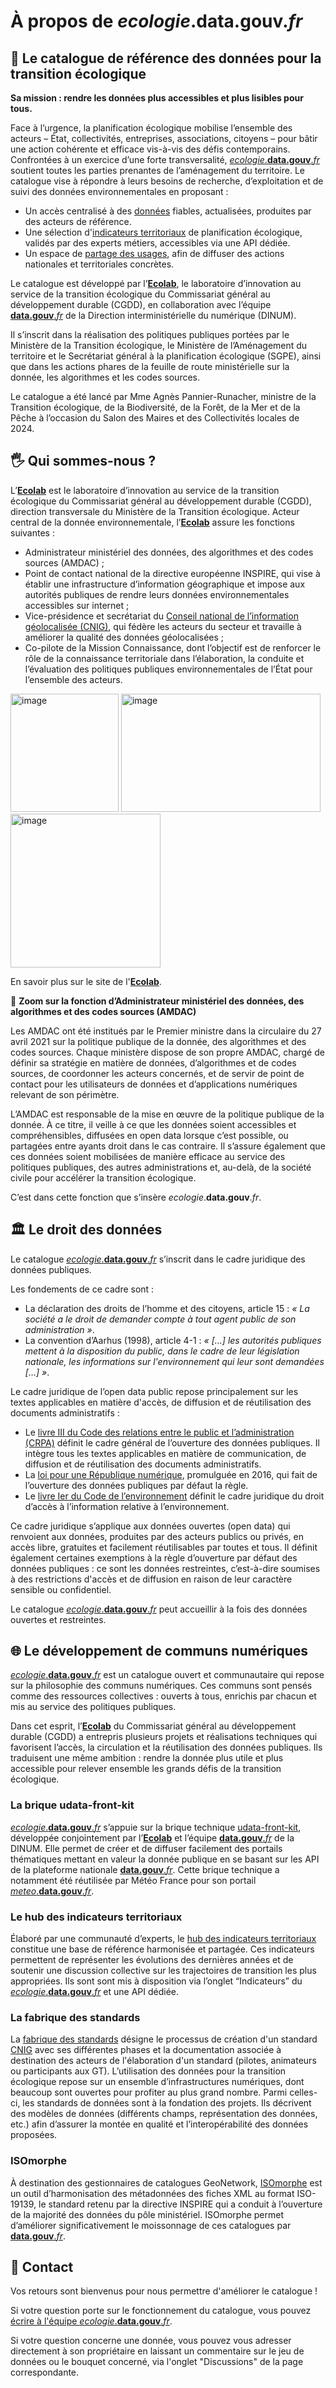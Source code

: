 # À propos de _ecologie_.**data.gouv**._fr_

## 🌿 Le catalogue de référence des données pour la transition écologique

**Sa mission : rendre les données plus accessibles et plus lisibles pour tous.** 

Face à l’urgence, la planification écologique mobilise l’ensemble des acteurs – État, collectivités, entreprises, associations, citoyens – pour bâtir une action cohérente et efficace vis-à-vis des défis contemporains. Confrontées à un exercice d’une forte transversalité, [ *ecologie*.**data.gouv**.*fr*](http://ecologie.data.gouv.fr/) soutient toutes les parties prenantes de l’aménagement du territoire. Le catalogue vise à répondre à leurs besoins de recherche, d’exploitation et de suivi des données environnementales en proposant :

- Un accès centralisé à des [données](https://ecologie.data.gouv.fr/datasets) fiables, actualisées, produites par des acteurs de référence.
- Une sélection d'[indicateurs territoriaux](https://ecologie.data.gouv.fr/indicators) de planification écologique, validés par des experts métiers, accessibles via une API dédiée.
- Un espace de [partage des usages](https://ecologie.data.gouv.fr/bouquets), afin de diffuser des actions nationales et territoriales concrètes.

Le catalogue est développé par l’[**Ecolab**](https://greentechinnovation.fr/), le laboratoire d’innovation au service de la transition écologique du Commissariat général au développement durable (CGDD), en collaboration avec l’équipe [ **data.gouv**.*fr*](http://data.gouv.fr) de la Direction interministérielle du numérique (DINUM). 

Il s’inscrit dans la réalisation des politiques publiques portées par le Ministère de la Transition écologique, le Ministère de l’Aménagement du territoire et le Secrétariat général à la planification écologique (SGPE), ainsi que dans les actions phares de la feuille de route ministérielle sur la donnée, les algorithmes et les codes sources.

Le catalogue a été lancé par Mme Agnès Pannier-Runacher, ministre de la Transition écologique, de la Biodiversité, de la Forêt, de la Mer et de la Pêche à l’occasion du Salon des Maires et des Collectivités locales de 2024.

## 🖐️ Qui sommes-nous ?

L’[**Ecolab**](https://greentechinnovation.fr/) est le laboratoire d’innovation au service de la transition écologique du Commissariat général au développement durable (CGDD), direction transversale du Ministère de la Transition écologique. Acteur central de la donnée environnementale, l’[**Ecolab**](https://greentechinnovation.fr/) assure les fonctions suivantes : 

- Administrateur ministériel des données, des algorithmes et des codes sources (AMDAC) ;
- Point de contact national de la directive européenne INSPIRE, qui vise à établir une infrastructure d’information géographique et impose aux autorités publiques de rendre leurs données environnementales accessibles sur internet ;
- Vice-présidence et secrétariat du [Conseil national de l’information géolocalisée (CNIG)](https://cnig.gouv.fr/), qui fédère les acteurs du secteur et travaille à améliorer la qualité des données géolocalisées ;
- Co-pilote de la Mission Connaissance, dont l’objectif est de renforcer le rôle de la connaissance territoriale dans l’élaboration, la conduite et l’évaluation des politiques publiques environnementales de l’État pour l’ensemble des acteurs.

<div class="fr-grid-row fr-grid-row--center fr-grid-row--gutters">
<img width="173,5" height="189" alt="image" src="https://github.com/user-attachments/assets/0a9d9aaf-45bd-4c78-b2d3-81cdf709b3c2" />
<img width="319" height="189" alt="image" src="https://github.com/user-attachments/assets/2366cdba-d074-4e38-b879-6e5c04e112d5" />
<img width="240" height="246" alt="image" src="https://github.com/user-attachments/assets/1532f923-f766-42ac-b42d-6b8fcba83e1f" />
</div>

En savoir plus sur le site de l'[**Ecolab**](https://greentechinnovation.fr/).

🔎 **Zoom sur la fonction d’Administrateur ministériel des données, des algorithmes et des codes sources (AMDAC)**

Les AMDAC ont été institués par le Premier ministre dans la circulaire du 27 avril 2021 sur la politique publique de la donnée, des algorithmes et des codes sources. Chaque ministère dispose de son propre AMDAC, chargé de définir sa stratégie en matière de données, d’algorithmes et de codes sources, de coordonner les acteurs concernés, et de servir de point de contact pour les utilisateurs de données et d’applications numériques relevant de son périmètre.

L’AMDAC est responsable de la mise en œuvre de la politique publique de la donnée. À ce titre, il veille à ce que les données soient accessibles et compréhensibles, diffusées en open data lorsque c’est possible, ou partagées entre ayants droit dans le cas contraire. Il s’assure également que ces données soient mobilisées de manière efficace au service des politiques publiques, des autres administrations et, au-delà, de la société civile pour accélérer la transition écologique. 

C’est dans cette fonction que s’insère *ecologie*.**data.gouv**.*fr*.

## 🏛️ Le droit des données

Le catalogue [ *ecologie*.**data.gouv**.*fr*](http://ecologie.data.gouv.fr) s’inscrit dans le cadre juridique des données publiques. 

Les fondements de ce cadre sont : 

- La déclaration des droits de l’homme et des citoyens, article 15 : *« La société a le droit de demander compte à tout agent public de son administration »*.
- La convention d’Aarhus (1998), article 4-1 : *« […] les autorités publiques mettent à la disposition du public, dans le cadre de leur législation nationale, les informations sur l'environnement qui leur sont demandées […] »*.

Le cadre juridique de l’open data public repose principalement sur les textes applicables en matière d'accès, de diffusion et de réutilisation des documents administratifs :

- Le [livre III du Code des relations entre le public et l’administration (CRPA)](https://search.piaf.etalab.studio/crpa) définit le cadre général de l’ouverture des données publiques. Il intègre tous les textes applicables en matière de communication, de diffusion et de réutilisation des documents administratifs.
- La [loi pour une République numérique](https://www.legifrance.gouv.fr/affichLoiPubliee.do?idDocument=JORFDOLE000031589829&type=general&legislature=14), promulguée en 2016, qui fait de l’ouverture des données publiques par défaut la règle.
- Le [livre Ier du Code de l’environnement](https://www.legifrance.gouv.fr/codes/section_lc/LEGITEXT000006074220/LEGISCTA000006159212/#LEGISCTA000006159212) définit le cadre juridique du droit d’accès à l’information relative à l’environnement.

Ce cadre juridique s’applique aux données ouvertes (open data) qui renvoient aux données, produites par des acteurs publics ou privés, en accès libre, gratuites et facilement réutilisables par toutes et tous. Il définit également certaines exemptions à la règle d’ouverture par défaut des données publiques : ce sont les données restreintes, c’est-à-dire soumises à des restrictions d'accès et de diffusion en raison de leur caractère sensible ou confidentiel. 

Le catalogue [ *ecologie*.**data.gouv**.*fr*](http://ecologie.data.gouv.fr) peut accueillir à la fois des données ouvertes et restreintes.

## 🌐 Le développement de communs numériques

[ *ecologie*.**data.gouv**.*fr*](http://ecologie.data.gouv.fr) est un catalogue ouvert et communautaire qui repose sur la philosophie des communs numériques. Ces communs sont pensés comme des ressources collectives : ouverts à tous, enrichis par chacun et mis au service des politiques publiques.

Dans cet esprit, l’[**Ecolab**](https://greentechinnovation.fr/) du Commissariat général au développement durable (CGDD) a entrepris plusieurs projets et réalisations techniques qui favorisent l’accès, la circulation et la réutilisation des données publiques. Ils traduisent une même ambition : rendre la donnée plus utile et plus accessible pour relever ensemble les grands défis de la transition écologique.

### La brique udata-front-kit

[ *ecologie*.**data.gouv**.*fr*](http://ecologie.data.gouv.fr) s’appuie sur la brique technique [udata-front-kit](https://github.com/opendatateam/udata-front-kit), développée conjointement par l’[**Ecolab**](https://greentechinnovation.fr/) et l’équipe [ **data.gouv**.*fr*](http://data.gouv.fr/) de la DINUM. Elle permet de créer et de diffuser facilement des portails thématiques mettant en valeur la donnée publique en se basant sur les API de la plateforme nationale [ **data.gouv**.*fr*](http://data.gouv.fr). Cette brique technique a notamment été réutilisée par Météo France pour son portail [ *meteo*.**data.gouv**.*fr*](http://meteo.data.gouv.fr).

### Le hub des indicateurs territoriaux

Élaboré par une communauté d’experts, le [hub des indicateurs territoriaux](https://greentechinnovation.fr/indicateurs-territoriaux/) constitue une base de référence harmonisée et partagée. Ces indicateurs permettent de représenter les évolutions des dernières années et de soutenir une discussion collective sur les trajectoires de transition les plus appropriées. Ils sont sont mis à disposition via l’onglet “Indicateurs” du [ *ecologie*.**data.gouv**.*fr*](http://ecologie.data.gouv.fr) et une API dédiée.

### La fabrique des standards

La [fabrique des standards](https://guides.data.gouv.fr/guides-de-data.gouv.fr/fabrique-des-standards/la-fabrique-des-standards) désigne le processus de création d'un standard [CNIG](https://cnig.gouv.fr/) avec ses différentes phases et la documentation associée à destination des acteurs de l'élaboration d'un standard (pilotes, animateurs ou participants aux GT). L’utilisation des données pour la transition écologique repose sur un ensemble d’infrastructures numériques, dont beaucoup sont ouvertes pour profiter au plus grand nombre. Parmi celles-ci, les standards de données sont à la fondation des projets. Ils décrivent des modèles de données (différents champs, représentation des données, etc.) afin d’assurer la montée en qualité et l’interopérabilité des données proposées.

### ISOmorphe 

À destination des gestionnaires de catalogues GeoNetwork, [ISOmorphe](https://isomorphe.data.developpement-durable.gouv.fr/) est un outil d’harmonisation des métadonnées des fiches XML au format ISO-19139, le standard retenu par la directive INSPIRE qui a conduit à l’ouverture de la majorité des données du pôle ministériel. ISOmorphe permet d’améliorer significativement le moissonnage de ces catalogues par [ **data.gouv**.*fr*](http://data.gouv.fr).
 
## 📩 Contact

Vos retours sont bienvenus pour nous permettre d'améliorer le catalogue !

Si votre question porte sur le fonctionnement du catalogue, vous pouvez [écrire à l'équipe *ecologie*.**data.gouv**.*fr*](mailto:ecospheres@developpement-durable.gouv.fr).

Si votre question concerne une donnée, vous pouvez vous adresser directement à son propriétaire en laissant un commentaire sur le jeu de données ou le bouquet concerné, via l'onglet "Discussions" de la page correspondante.
